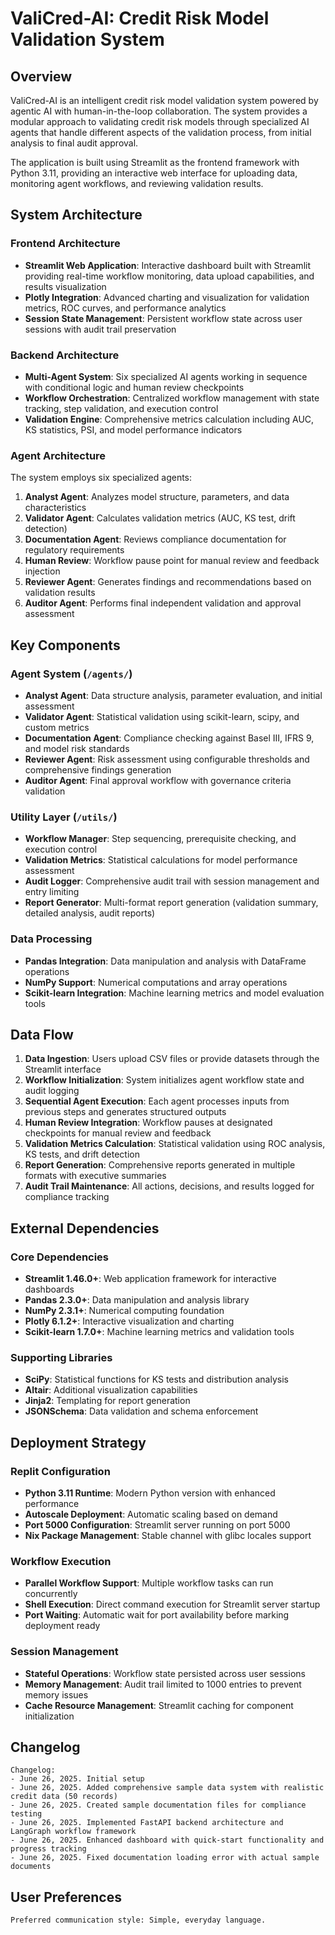 # ValiCred-AI: Credit Risk Model Validation System

## Overview

ValiCred-AI is an intelligent credit risk model validation system powered by agentic AI with human-in-the-loop collaboration. The system provides a modular approach to validating credit risk models through specialized AI agents that handle different aspects of the validation process, from initial analysis to final audit approval.

The application is built using Streamlit as the frontend framework with Python 3.11, providing an interactive web interface for uploading data, monitoring agent workflows, and reviewing validation results.

## System Architecture

### Frontend Architecture
- **Streamlit Web Application**: Interactive dashboard built with Streamlit providing real-time workflow monitoring, data upload capabilities, and results visualization
- **Plotly Integration**: Advanced charting and visualization for validation metrics, ROC curves, and performance analytics
- **Session State Management**: Persistent workflow state across user sessions with audit trail preservation

### Backend Architecture
- **Multi-Agent System**: Six specialized AI agents working in sequence with conditional logic and human review checkpoints
- **Workflow Orchestration**: Centralized workflow management with state tracking, step validation, and execution control
- **Validation Engine**: Comprehensive metrics calculation including AUC, KS statistics, PSI, and model performance indicators

### Agent Architecture
The system employs six specialized agents:
1. **Analyst Agent**: Analyzes model structure, parameters, and data characteristics
2. **Validator Agent**: Calculates validation metrics (AUC, KS test, drift detection)
3. **Documentation Agent**: Reviews compliance documentation for regulatory requirements
4. **Human Review**: Workflow pause point for manual review and feedback injection
5. **Reviewer Agent**: Generates findings and recommendations based on validation results
6. **Auditor Agent**: Performs final independent validation and approval assessment

## Key Components

### Agent System (`/agents/`)
- **Analyst Agent**: Data structure analysis, parameter evaluation, and initial assessment
- **Validator Agent**: Statistical validation using scikit-learn, scipy, and custom metrics
- **Documentation Agent**: Compliance checking against Basel III, IFRS 9, and model risk standards
- **Reviewer Agent**: Risk assessment using configurable thresholds and comprehensive findings generation
- **Auditor Agent**: Final approval workflow with governance criteria validation

### Utility Layer (`/utils/`)
- **Workflow Manager**: Step sequencing, prerequisite checking, and execution control
- **Validation Metrics**: Statistical calculations for model performance assessment
- **Audit Logger**: Comprehensive audit trail with session management and entry limiting
- **Report Generator**: Multi-format report generation (validation summary, detailed analysis, audit reports)

### Data Processing
- **Pandas Integration**: Data manipulation and analysis with DataFrame operations
- **NumPy Support**: Numerical computations and array operations
- **Scikit-learn Integration**: Machine learning metrics and model evaluation tools

## Data Flow

1. **Data Ingestion**: Users upload CSV files or provide datasets through the Streamlit interface
2. **Workflow Initialization**: System initializes agent workflow state and audit logging
3. **Sequential Agent Execution**: Each agent processes inputs from previous steps and generates structured outputs
4. **Human Review Integration**: Workflow pauses at designated checkpoints for manual review and feedback
5. **Validation Metrics Calculation**: Statistical validation using ROC analysis, KS tests, and drift detection
6. **Report Generation**: Comprehensive reports generated in multiple formats with executive summaries
7. **Audit Trail Maintenance**: All actions, decisions, and results logged for compliance tracking

## External Dependencies

### Core Dependencies
- **Streamlit 1.46.0+**: Web application framework for interactive dashboards
- **Pandas 2.3.0+**: Data manipulation and analysis library
- **NumPy 2.3.1+**: Numerical computing foundation
- **Plotly 6.1.2+**: Interactive visualization and charting
- **Scikit-learn 1.7.0+**: Machine learning metrics and validation tools

### Supporting Libraries
- **SciPy**: Statistical functions for KS tests and distribution analysis
- **Altair**: Additional visualization capabilities
- **Jinja2**: Templating for report generation
- **JSONSchema**: Data validation and schema enforcement

## Deployment Strategy

### Replit Configuration
- **Python 3.11 Runtime**: Modern Python version with enhanced performance
- **Autoscale Deployment**: Automatic scaling based on demand
- **Port 5000 Configuration**: Streamlit server running on port 5000
- **Nix Package Management**: Stable channel with glibc locales support

### Workflow Execution
- **Parallel Workflow Support**: Multiple workflow tasks can run concurrently
- **Shell Execution**: Direct command execution for Streamlit server startup
- **Port Waiting**: Automatic wait for port availability before marking deployment ready

### Session Management
- **Stateful Operations**: Workflow state persisted across user sessions
- **Memory Management**: Audit trail limited to 1000 entries to prevent memory issues
- **Cache Resource Management**: Streamlit caching for component initialization

## Changelog

```
Changelog:
- June 26, 2025. Initial setup
- June 26, 2025. Added comprehensive sample data system with realistic credit data (50 records)
- June 26, 2025. Created sample documentation files for compliance testing
- June 26, 2025. Implemented FastAPI backend architecture and LangGraph workflow framework
- June 26, 2025. Enhanced dashboard with quick-start functionality and progress tracking
- June 26, 2025. Fixed documentation loading error with actual sample documents
```

## User Preferences

```
Preferred communication style: Simple, everyday language.
```
